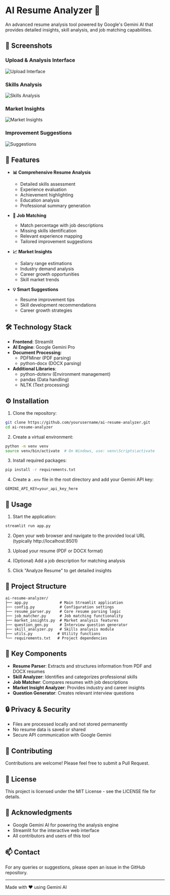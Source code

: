 # AI Resume Analyzer 📄

An advanced resume analysis tool powered by Google's Gemini AI that provides detailed insights, skill analysis, and job matching capabilities.

## 📸 Screenshots

### Upload & Analysis Interface
![Upload Interface](https://github.com/user-attachments/assets/5f9a7b80-8a1d-414f-8b88-161f7d761ec9)

### Skills Analysis
![Skills Analysis](https://github.com/user-attachments/assets/c35443c3-99be-416d-9548-886340ee9d33)

### Market Insights
![Market Insights](https://github.com/user-attachments/assets/0f6ea0e5-f5e3-4029-8c38-89cc52f28b72)

### Improvement Suggestions
![Suggestions](https://github.com/user-attachments/assets/91a9a2c1-bed2-4e81-9e37-7580f0b3c182)

## 🌟 Features

- **📊 Comprehensive Resume Analysis**
  - Detailed skills assessment
  - Experience evaluation
  - Achievement highlighting
  - Education analysis
  - Professional summary generation

- **💼 Job Matching**
  - Match percentage with job descriptions
  - Missing skills identification
  - Relevant experience mapping
  - Tailored improvement suggestions

- **📈 Market Insights**
  - Salary range estimations
  - Industry demand analysis
  - Career growth opportunities
  - Skill market trends

- **💡 Smart Suggestions**
  - Resume improvement tips
  - Skill development recommendations
  - Career growth strategies

## 🛠️ Technology Stack

- **Frontend**: Streamlit
- **AI Engine**: Google Gemini Pro
- **Document Processing**: 
  - PDFMiner (PDF parsing)
  - python-docx (DOCX parsing)
- **Additional Libraries**:
  - python-dotenv (Environment management)
  - pandas (Data handling)
  - NLTK (Text processing)

## ⚙️ Installation

1. Clone the repository:
```bash
git clone https://github.com/yourusername/ai-resume-analyzer.git
cd ai-resume-analyzer
```

2. Create a virtual environment:
```bash
python -m venv venv
source venv/bin/activate  # On Windows, use: venv\Scripts\activate
```

3. Install required packages:
```bash
pip install -r requirements.txt
```

4. Create a `.env` file in the root directory and add your Gemini API key:
```env
GEMINI_API_KEY=your_api_key_here
```

## 🚀 Usage

1. Start the application:
```bash
streamlit run app.py
```

2. Open your web browser and navigate to the provided local URL (typically http://localhost:8501)

3. Upload your resume (PDF or DOCX format)

4. (Optional) Add a job description for matching analysis

5. Click "Analyze Resume" to get detailed insights

## 📁 Project Structure

```
ai-resume-analyzer/
├── app.py              # Main Streamlit application
├── config.py           # Configuration settings
├── resume_parser.py    # Core resume parsing logic
├── job_matcher.py      # Job matching functionality
├── market_insights.py  # Market analysis features
├── question_gen.py     # Interview question generator
├── skill_analyzer.py   # Skills analysis module
├── utils.py           # Utility functions
└── requirements.txt   # Project dependencies
```

## 🎯 Key Components

- **Resume Parser**: Extracts and structures information from PDF and DOCX resumes
- **Skill Analyzer**: Identifies and categorizes professional skills
- **Job Matcher**: Compares resumes with job descriptions
- **Market Insight Analyzer**: Provides industry and career insights
- **Question Generator**: Creates relevant interview questions

## 🔒 Privacy & Security

- Files are processed locally and not stored permanently
- No resume data is saved or shared
- Secure API communication with Google Gemini

## 🤝 Contributing

Contributions are welcome! Please feel free to submit a Pull Request.

## 📄 License

This project is licensed under the MIT License - see the LICENSE file for details.

## 🙏 Acknowledgments

- Google Gemini AI for powering the analysis engine
- Streamlit for the interactive web interface
- All contributors and users of this tool

## 📫 Contact

For any queries or suggestions, please open an issue in the GitHub repository.

---
Made with ❤️ using Gemini AI
